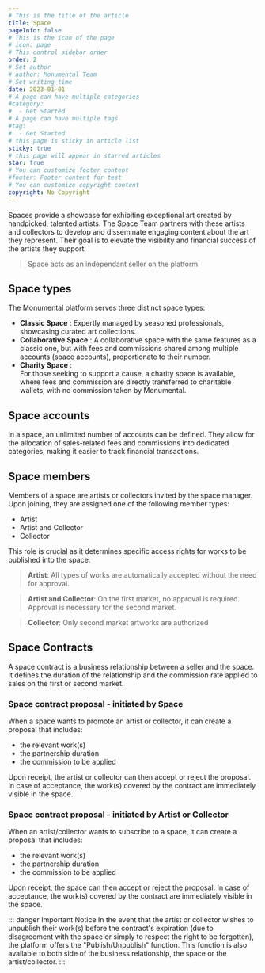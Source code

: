 ```yaml
---
# This is the title of the article
title: Space
pageInfo: false
# This is the icon of the page
# icon: page
# This control sidebar order
order: 2
# Set author
# author: Monumental Team
# Set writing time
date: 2023-01-01
# A page can have multiple categories
#category:
#  - Get Started
# A page can have multiple tags
#tag:
#  - Get Started
# this page is sticky in article list
sticky: true
# this page will appear in starred articles
star: true
# You can customize footer content
#footer: Footer content for test
# You can customize copyright content
copyright: No Copyright
---
```


Spaces provide a showcase for exhibiting exceptional art created by handpicked, talented artists. The Space Team partners with these artists and collectors to develop and disseminate engaging content about the art they represent. Their goal is to elevate the visibility and financial success of the artists they support.

> Space acts as an independant seller on the platform

## Space types

The Monumental platform serves three distinct space types:
- **Classic Space** : 
  Expertly managed by seasoned professionals, showcasing curated art collections.
- **Collaborative Space** :
 A collaborative space with the same features as a classic one, but with fees and commissions shared among multiple accounts (space accounts), proportionate to their number.
- **Charity Space** :   
   For those seeking to support a cause, a charity space is available, where fees and commission are directly transferred to charitable wallets, with no commission taken by Monumental.
   

## Space accounts

In a space, an unlimited number of accounts can be defined.
They allow for the allocation of sales-related fees and commissions into dedicated categories, making it easier to track financial transactions.

## Space members

Members of a space are artists or collectors invited by the space manager.
Upon joining, they are assigned one of the following member types:

- Artist
- Artist and Collector
- Collector

This role is crucial as it determines specific access rights for works to be published into the space.


> **Artist**: All types of works are automatically accepted without the need for approval.

> **Artist and Collector**: On the first market, no approval is required. Approval is necessary for the second market.

> **Collector**: Only second market artworks are authorized


## Space Contracts

A space contract is a business relationship between a seller and the space.
It defines the duration of the relationship and the commission rate applied to sales on the first or second market.

### Space contract proposal - initiated by Space

When a space wants to promote an artist or collector, it can create a proposal that includes:

- the relevant work(s)
- the partnership duration
- the commission to be applied

Upon receipt, the artist or collector can then accept or reject the proposal.
In case of acceptance, the work(s) covered by the contract are immediately visible in the space.

### Space contract proposal - initiated by Artist or Collector

When an artist/collector wants to subscribe to a space, it can create a proposal that includes:

- the relevant work(s)
- the partnership duration
- the commission to be applied

Upon receipt, the space can then accept or reject the proposal.
In case of acceptance, the work(s) covered by the contract are immediately visible in the space.


::: danger Important Notice
In the event that the artist or collector wishes to unpublish their work(s) before the contract's expiration (due to disagreement with the space or simply to respect the right to be forgotten), the platform offers the "Publish/Unpublish" function.
This function is also available to both side of the business relationship, the space or the artist/collector.
:::

